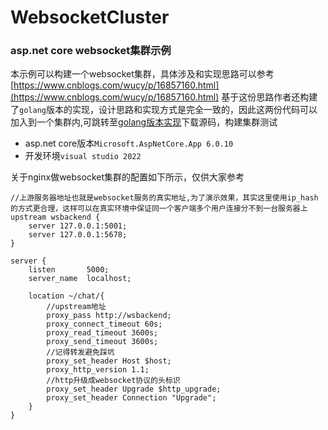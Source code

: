 # WebsocketCluster
### asp.net core websocket集群示例
本示例可以构建一个websocket集群，具体涉及和实现思路可以参考[https://www.cnblogs.com/wucy/p/16857160.html](https://www.cnblogs.com/wucy/p/16857160.html)
基于这份思路作者还构建了`golang`版本的实现，设计思路和实现方式是完全一致的，因此这两份代码可以加入到一个集群内,可跳转至[golang版本实现](https://github.com/softlgl/websocket-cluster)下载源码，构建集群测试
+ asp.net core版本`Microsoft.AspNetCore.App 6.0.10`
+ 开发环境`visual studio 2022`

关于nginx做websocket集群的配置如下所示，仅供大家参考
```
//上游服务器地址也就是websocket服务的真实地址,为了演示效果，其实这里使用ip_hash的方式更合理，这样可以在真实环境中保证同一个客户端多个用户连接分不到一台服务器上
upstream wsbackend {
    server 127.0.0.1:5001;
    server 127.0.0.1:5678;
}

server {
    listen       5000;
    server_name  localhost;

    location ~/chat/{
        //upstream地址
        proxy_pass http://wsbackend;
        proxy_connect_timeout 60s; 
        proxy_read_timeout 3600s;
        proxy_send_timeout 3600s;
        //记得转发避免踩坑
        proxy_set_header Host $host;
        proxy_http_version 1.1; 
        //http升级成websocket协议的头标识
        proxy_set_header Upgrade $http_upgrade;
        proxy_set_header Connection "Upgrade";
    }
}
```

